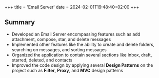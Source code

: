 +++
title = 'Email Server'
date = 2024-02-01T19:48:40+02:00
+++

## Summary

* Developed an Email Server encompassing features such as add attachment, compose, star, and delete messages
* Implemented other features like the ability to create and delete folders, searching on messages, and sorting messages
* Organized the application to contain several sections like inbox, draft, starred, deleted, and contacts
* Improved the code design by applying several **Design Patterns** on the project such as **Filter**, **Proxy**, and **MVC** design patterns